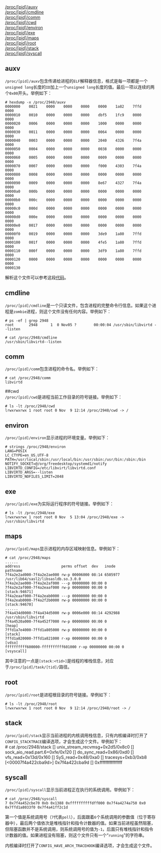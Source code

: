 [/proc/[pid]/auxv](#auxv)  
[/proc/[pid]/cmdline](#cmdline)  
[/proc/[pid]/comm](#comm)  
[/proc/[pid]/cwd](#cwd)  
[/proc/[pid]/environ](#environ)  
[/proc/[pid]/exe](#exe)  
[/proc/[pid]/maps](#maps)  
[/proc/[pid]/root](#root)  
[/proc/[pid]/stack](#stack)  
[/proc/[pid]/syscall](#syscall)  

## auxv
`/proc/[pid]/auxv`包含传递给进程的`ELF`解释器信息，格式是每一项都是一个`unsigned long`长度的`ID`加上一个`unsigned long`长度的值。最后一项以连续的两个`0x00`开头。举例如下：  

    # hexdump -x /proc/2948/auxv
    0000000    0021    0000    0000    0000    0000    1a82    7ffd    0000
    0000010    0010    0000    0000    0000    dbf5    1fc9    0000    0000
    0000020    0006    0000    0000    0000    1000    0000    0000    0000
    0000030    0011    0000    0000    0000    0064    0000    0000    0000
    0000040    0003    0000    0000    0000    2040    4326    7f4a    0000
    0000050    0004    0000    0000    0000    0038    0000    0000    0000
    0000060    0005    0000    0000    0000    0009    0000    0000    0000
    0000070    0007    0000    0000    0000    f000    4303    7f4a    0000
    0000080    0008    0000    0000    0000    0000    0000    0000    0000
    0000090    0009    0000    0000    0000    8e67    4327    7f4a    0000
    00000a0    000b    0000    0000    0000    0000    0000    0000    0000
    00000b0    000c    0000    0000    0000    0000    0000    0000    0000
    00000c0    000d    0000    0000    0000    0000    0000    0000    0000
    00000d0    000e    0000    0000    0000    0000    0000    0000    0000
    00000e0    0017    0000    0000    0000    0000    0000    0000    0000
    00000f0    0019    0000    0000    0000    3de9    1a80    7ffd    0000
    0000100    001f    0000    0000    0000    4fe5    1a80    7ffd    0000
    0000110    000f    0000    0000    0000    3df9    1a80    7ffd    0000
    0000120    0000    0000    0000    0000    0000    0000    0000    0000
    0000130
解析这个文件可以参考这段[代码](http://www.wienand.org/junkcode/linux/read-auxv.c)。

## cmdline
`/proc/[pid]/cmdline`是一个只读文件，包含进程的完整命令行信息。如果这个进程是`zombie`进程，则这个文件没有任何内容。举例如下：    

    # ps -ef | grep 2948
    root       2948      1  0 Nov05 ?        00:00:04 /usr/sbin/libvirtd --listen

    # cat /proc/2948/cmdline
    /usr/sbin/libvirtd--listen

## comm
`/proc/[pid]/comm`包含进程的命令名。举例如下：  

    # cat /proc/2948/comm
    libvirtd

##cwd  
`/proc/[pid]/cwd`是进程当前工作目录的符号链接。举例如下：  

    # ls -lt /proc/2948/cwd
    lrwxrwxrwx 1 root root 0 Nov  9 12:14 /proc/2948/cwd -> /


## environ  
`/proc/[pid]/environ`显示进程的环境变量。举例如下：  

    # strings /proc/2948/environ
    LANG=POSIX
    LC_CTYPE=en_US.UTF-8
    PATH=/usr/local/sbin:/usr/local/bin:/usr/sbin:/usr/bin:/sbin:/bin
    NOTIFY_SOCKET=@/org/freedesktop/systemd1/notify
    LIBVIRTD_CONFIG=/etc/libvirt/libvirtd.conf
    LIBVIRTD_ARGS=--listen
    LIBVIRTD_NOFILES_LIMIT=2048

## exe
`/proc/[pid]/exe`为实际运行程序的符号链接。举例如下：  

    # ls -lt /proc/2948/exe
    lrwxrwxrwx 1 root root 0 Nov  5 13:04 /proc/2948/exe -> /usr/sbin/libvirtd

## maps
`/proc/[pid]/maps`显示进程的内存区域映射信息。举例如下：  

    # cat /proc/2948/maps
    ......
    address                   perms offset  dev   inode                      pathname
    7f4a2e2ad000-7f4a2e2ae000 rw-p 00006000 08:14 6505977                    /usr/lib64/sasl2/libsasldb.so.3.0.0
    7f4a2e2ae000-7f4a2e2af000 ---p 00000000 00:00 0
    7f4a2e2af000-7f4a2eaaf000 rw-p 00000000 00:00 0                          [stack:94671]
    7f4a2eaaf000-7f4a2eab0000 ---p 00000000 00:00 0
    7f4a2eab0000-7f4a2f2b0000 rw-p 00000000 00:00 0                          [stack:94670]
    ......
    7f4a434d0000-7f4a434d5000 rw-p 0006e000 08:14 4292988                    /usr/sbin/libvirtd
    7f4a4520a000-7f4a452f7000 rw-p 00000000 00:00 0                          [heap]
    7ffd1a7e4000-7ffd1a805000 rw-p 00000000 00:00 0                          [stack]
    7ffd1a820000-7ffd1a821000 r-xp 00000000 00:00 0                          [vdso]
    ffffffffff600000-ffffffffff601000 r-xp 00000000 00:00 0                  [vsyscall]

其中注意的一点是`[stack:<tid>]`是线程的堆栈信息，对应于`/proc/[pid]/task/[tid]/`路径。  

## root
`/proc/[pid]/root`是进程根目录的符号链接。举例如下： 

    # ls -lt /proc/2948/root
    lrwxrwxrwx 1 root root 0 Nov  9 12:14 /proc/2948/root -> /

## stack
`/proc/[pid]/stack`显示当前进程的内核调用栈信息，只有内核编译时打开了`CONFIG_STACKTRACE`编译选项，才会生成这个文件。举例如下：  
    # cat /proc/2948/stack
    [<ffffffff804636e5>] unix_stream_recvmsg+0x2d5/0x8c0
    [<ffffffff803b624e>] sock_aio_read.part.6+0xfe/0x120
    [<ffffffff80153fe6>] do_sync_read+0x86/0xd0
    [<ffffffff801546dd>] vfs_read+0x13d/0x160
    [<ffffffff80155138>] SyS_read+0x48/0xa0
    [<ffffffff804c18ad>] tracesys+0xb3/0xb8
    [<00007f4a422cba9d>] 0x7f4a422cba9d
    [<ffffffffffffffff>] 0xffffffffffffffff

## syscall
`/proc/[pid]/syscall`显示当前进程正在执行的系统调用。举例如下：  

    # cat /proc/2948/syscall
    7 0x7f4a452cbe70 0xb 0x1388 0xffffffffffdff000 0x7f4a4274a750 0x0 0x7ffd1a8033f0 0x7f4a41ff2c1d
    
第一个值是系统调用号（`7`代表`poll`），后面跟着`6`个系统调用的参数值（位于寄存器中），最后两个值依次是堆栈指针和指令计数器的值。如果当前进程虽然阻塞，但阻塞函数并不是系统调用，则系统调用号的值为`-1`，后面只有堆栈指针和指令计数器的值。如果进程没有阻塞，则这个文件只有一个“`running`”的字符串。

内核编译时打开了`CONFIG_HAVE_ARCH_TRACEHOOK`编译选项，才会生成这个文件。
